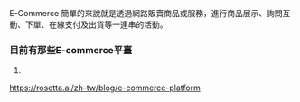 
E-Commerce 簡單的來說就是透過網路販賣商品或服務，進行商品展示、詢問互動、下單、在線支付及出貨等一連串的活動。

### 目前有那些E-commerce平臺

1. 

https://rosetta.ai/zh-tw/blog/e-commerce-platform